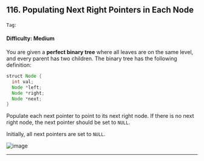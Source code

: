 ## 116. Populating Next Right Pointers in Each Node

```Tag```:

#### Difficulty: Medium

You are given a __perfect binary tree__ where all leaves are on the same level, and every parent has two children. The binary tree has the following definition:

```Java
struct Node {
  int val;
  Node *left;
  Node *right;
  Node *next;
}
```

Populate each next pointer to point to its next right node. If there is no next right node, the next pointer should be set to ```NULL```.

Initially, all next pointers are set to ```NULL```.

![image](https://user-images.githubusercontent.com/35042430/215168938-0c17de55-37d9-4ed9-9bea-37053fc9ef0a.png)

---
